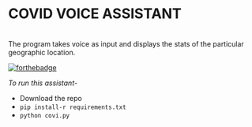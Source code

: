# COVID VOICE ASSISTANT
<br>
The program takes voice as input and displays the stats of the particular geographic location.
<br>

[![forthebadge](https://forthebadge.com/images/badges/no-ragrets.svg)](https://forthebadge.com)

*To run this assistant-* <br>
 - Download the repo <br>
 - `pip install-r requirements.txt` <br>
 - `python covi.py` <br>


